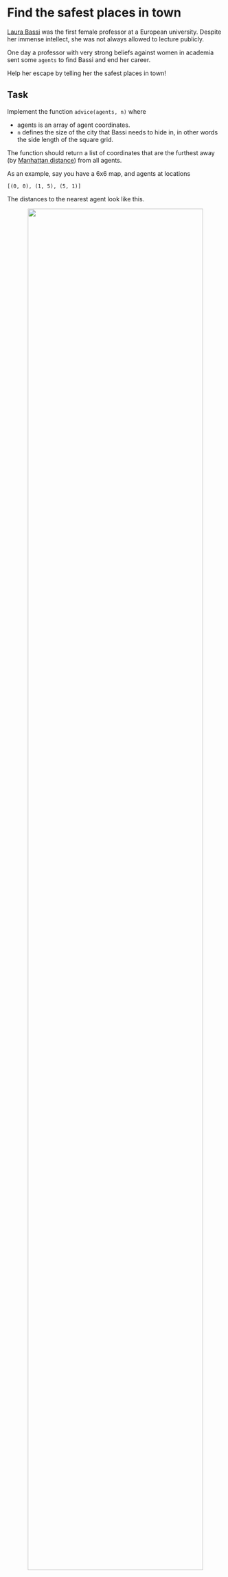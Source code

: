 # Find the safest places in town

[Laura Bassi](https://en.wikipedia.org/wiki/Laura_Bassi) was the first female professor at a European university. Despite her immense intellect, she was not always allowed to lecture publicly.

One day a professor with very strong beliefs against women in academia sent some `agents` to find Bassi and end her career.

Help her escape by telling her the safest places in town!

## Task

Implement the function `advice(agents, n)` where

-   agents is an array of agent coordinates.
-   `n` defines the size of the city that Bassi needs to hide in, in other words the side length of the square grid.

The function should return a list of coordinates that are the furthest away (by [Manhattan distance](https://xlinux.nist.gov/dads/HTML/manhattanDistance.html)) from all agents.

As an example, say you have a 6x6 map, and agents at locations
```text
[(0, 0), (1, 5), (5, 1)]
```

The distances to the nearest agent look like this.

<div align="center"> 
<img width="90%" height="90%" src="https://github.com/ikostan/codewars/blob/master/img/safest.png" hspace="5">
</div>

The safest spaces are the ones with distance 4, marked in bright red. So the function should return
```text
[(2, 2), (3, 3), (4, 4), (5, 5)]
```
in any order.

Edge cases:

- If there is an agent on every grid cell, there is no safe space, so return an empty list.
- If there are no agents, then every cell is a safe spaces, so return all coordinates.
- If n is 0, return an empty list.
- If agent coordinates are outside of the map, they are simply not considered.
- There are no duplicate agents on the same square.

## Performance

There are `200` random tests with `n <= 50`. Inefficient solutions might time out.

This kata is inspired by [ThoughtWorks' coding challenge.](https://github.com/Fun-Coding-Challenges/ada-lovelace-coding-challenge)

[Source](https://www.codewars.com/kata/5dd82b7cd3d6c100109cb4ed/train/python)